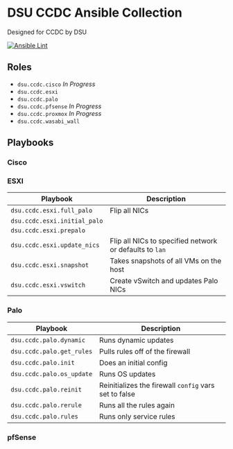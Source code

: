 # DSU CCDC Ansible Collection

Designed for CCDC by DSU

[![Ansible Lint](https://github.com/dsiemienas03/ccdc-ansible/actions/workflows/ansible_lint.yml/badge.svg)](https://github.com/dsiemienas03/ccdc-ansible/actions/workflows/ansible_lint.yml)

## Roles

- `dsu.ccdc.cisco` _In Progress_
- `dsu.ccdc.esxi`
- `dsu.ccdc.palo`
- `dsu.ccdc.pfsense` _In Progress_
- `dsu.ccdc.proxmox` _In Progress_
- `dsu.ccdc.wasabi_wall`

## Playbooks

### Cisco

  <!-- - `dsu.ccdc.cisco. -->

### ESXI
Playbook | Description
--- | ---
`dsu.ccdc.esxi.full_palo` | Flip all NICs 
`dsu.ccdc.esxi.initial_palo` |
`dsu.ccdc.esxi.prepalo` | 
`dsu.ccdc.esxi.update_nics` | Flip all NICs to specified network or defaults to `lan`
`dsu.ccdc.esxi.snapshot` | Takes snapshots of all VMs on the host
`dsu.ccdc.esxi.vswitch` | Create vSwitch and updates Palo NICs

### Palo
Playbook | Description
--- | ---
`dsu.ccdc.palo.dynamic`| Runs dynamic updates
`dsu.ccdc.palo.get_rules` | Pulls rules off of the firewall
`dsu.ccdc.palo.init` | Does an initial config
`dsu.ccdc.palo.os_update` | Runs OS updates
`dsu.ccdc.palo.reinit` | Reinitializes the firewall `config` vars set to false
`dsu.ccdc.palo.rerule` | Runs all the rules again
`dsu.ccdc.palo.rules` | Runs only service rules

### pfSense
